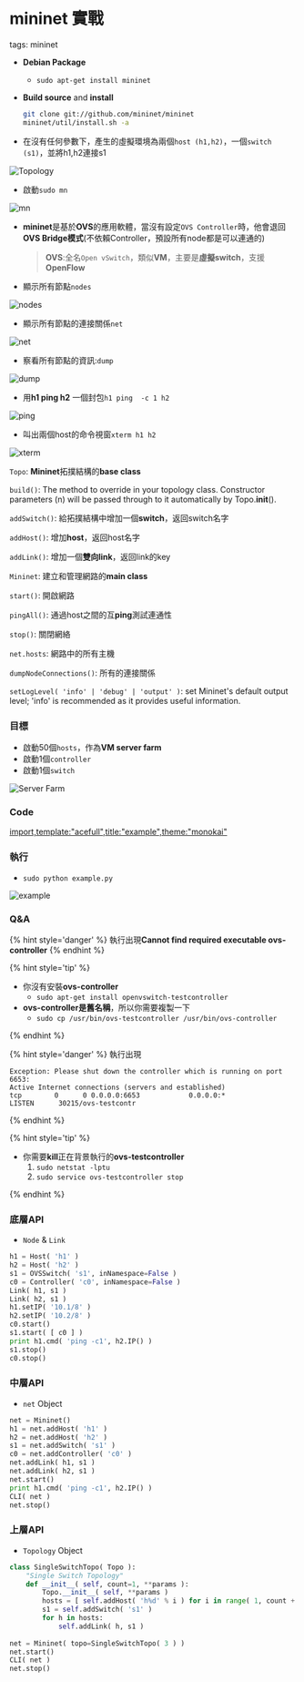 # mininet 實戰

tags: mininet

<!--sec data-title="安裝" data-id="1" data-nopdf="true" data-collapse=false ces-->

- **Debian Package**
  - `sudo apt-get install mininet`

- **Build source** and **install**
  ``` bash
  git clone git://github.com/mininet/mininet
  mininet/util/install.sh -a
  ```

<!--endsec-->

<!--sec data-title="啟動" data-id="2" data-nopdf="true" data-collapse=false ces-->

- 在沒有任何參數下，產生的虛擬環境為兩個`host (h1,h2)`，一個`switch (s1)`，並將h1,h2連接s1

![Topology](images/topo.png)

- 啟動`sudo mn`

![mn](images/mn.png)

- **mininet**是基於**OVS**的應用軟體，當沒有設定`OVS Controller`時，他會退回**OVS Bridge模式**(不依賴Controller，預設所有node都是可以連通的)
  > **OVS**:全名`Open vSwitch`，類似**VM**，主要是**虛擬switch**，支援**OpenFlow**

<!--endsec-->

<!--sec data-title="測試" data-id="3" data-nopdf="true" data-collapse=false ces-->

- 顯示所有節點`nodes`

![nodes](images/nodes.png)

- 顯示所有節點的連接關係`net`

![net](images/net.png)

- 察看所有節點的資訊:`dump`

![dump](images/dump.png)

- 用**h1 ping h2** 一個封包`h1 ping  -c 1 h2`

![ping](images/ping.png)

- 叫出兩個host的命令視窗`xterm h1 h2`

![xterm](images/xterm.png)

<!--endsec-->

<!--sec data-title="Mininet Python API" data-id="4" data-nopdf="true" data-collapse=false ces-->

`Topo`: **Mininet**拓撲結構的**base class**

`build()`: The method to override in your topology class. Constructor parameters (n) will be passed through to it automatically by Topo.__init__().

`addSwitch()`: 給拓撲結構中增加一個**switch**，返回switch名字

`addHost()`: 增加**host**，返回host名字

`addLink()`: 增加一個**雙向link**，返回link的key

`Mininet`: 建立和管理網路的**main class**

`start()`: 開啟網路

`pingAll()`: 通過host之間的互**ping**測試連通性

`stop()`: 關閉網絡

`net.hosts`: 網路中的所有主機

`dumpNodeConnections()`: 所有的連接關係

`setLogLevel( 'info' | 'debug' | 'output' )`: set Mininet's default output level; 'info' is recommended as it provides useful information.

<!--endsec-->

<!--sec data-title="寫一個Python範例" data-id="6" data-nopdf="true" data-collapse=false ces-->

### 目標

- 啟動50個`hosts`，作為**VM server farm**
- 啟動1個`controller`
- 啟動1個`switch`

![Server Farm](images/server_farm.png)

### Code

[import,template:"acefull",title:"example",theme:"monokai"](example.py)

### 執行

- `sudo python example.py`

![example](images/example.png)

### Q&A

{% hint style='danger' %}
執行出現**Cannot find required executable ovs-controller**
{% endhint %}

{% hint style='tip' %}

- 你沒有安裝**ovs-controller**
  - `sudo apt-get install openvswitch-testcontroller`
- **ovs-controller是舊名稱**，所以你需要複製一下
  - `sudo cp /usr/bin/ovs-testcontroller /usr/bin/ovs-controller`

{% endhint %}

{% hint style='danger' %}
執行出現

```
Exception: Please shut down the controller which is running on port 6653:
Active Internet connections (servers and established)
tcp        0      0 0.0.0.0:6653            0.0.0.0:*               LISTEN      30215/ovs-testcontr
```

{% endhint %}

{% hint style='tip' %}

- 你需要**kill**正在背景執行的**ovs-testcontroller**
  1. `sudo netstat -lptu`
  2. `sudo service ovs-testcontroller stop`

{% endhint %}

<!--endsec-->

<!--sec data-title="Mininet建立網路的三種方式" data-id="7" data-nopdf="true" data-collapse=false ces-->

### 底層API
- `Node` & `Link`

``` python
h1 = Host( 'h1' )
h2 = Host( 'h2' )
s1 = OVSSwitch( 's1', inNamespace=False )
c0 = Controller( 'c0', inNamespace=False )
Link( h1, s1 )
Link( h2, s1 )
h1.setIP( '10.1/8' )
h2.setIP( '10.2/8' )
c0.start()
s1.start( [ c0 ] )
print h1.cmd( 'ping -c1', h2.IP() )
s1.stop()
c0.stop()
```

### 中層API

- `net` Object

``` python
net = Mininet()
h1 = net.addHost( 'h1' )
h2 = net.addHost( 'h2' )
s1 = net.addSwitch( 's1' )
c0 = net.addController( 'c0' )
net.addLink( h1, s1 )
net.addLink( h2, s1 )
net.start()
print h1.cmd( 'ping -c1', h2.IP() )
CLI( net )
net.stop()
```

### 上層API

- `Topology` Object

``` python
class SingleSwitchTopo( Topo ):
    "Single Switch Topology"
    def __init__( self, count=1, **params ):
        Topo.__init__( self, **params )
        hosts = [ self.addHost( 'h%d' % i ) for i in range( 1, count + 1 ) ]
        s1 = self.addSwitch( 's1' )
        for h in hosts:
            self.addLink( h, s1 )                                                                          
                
net = Mininet( topo=SingleSwitchTopo( 3 ) )
net.start()
CLI( net )
net.stop()
```

<!--endsec-->

